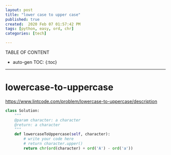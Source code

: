 ```yaml
---
layout: post
title: "lower case to upper case"
published: true
created:  2020 Feb 07 01:57:42 PM
tags: [python, easy, ord, chr]
categories: [tech]

---
```


TABLE OF CONTENT

* auto-gen TOC:
{:toc}

- - -

# lowercase-to-uppercase

https://www.lintcode.com/problem/lowercase-to-uppercase/description

```python
class Solution:
    """
    @param character: a character
    @return: a character
    """
    def lowercaseToUppercase(self, character):
        # write your code here
        # return character.upper()
        return chr(ord(character) + ord('A') - ord('a'))
```
